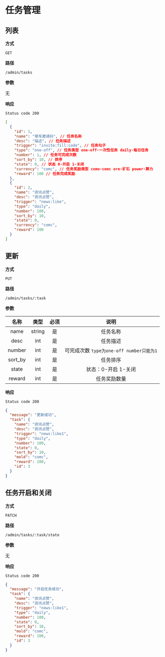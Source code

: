# 任务管理

## 列表

**方式**

`GET`

**路径**

`/admin/tasks`

**参数**

无

**响应**

`Status code 200`

```json
[
  {
    "id": 1,
    "name": "填写邀请码", // 任务名称
    "desc": "描述", // 任务描述
    "trigger": "invite:fill:code", // 任务勾子
    "type": "one-off", // 任务类型 one-off-一次性任务 daily-每日任务
    "number": 1, // 任务可完成次数
    "sort_by": 10, // 排序
    "state": 0, // 状态 0-开启 1-关闭
    "currency": "comc", // 任务奖励类型 como-comc ore-矿石 power-算力
    "reward": 100 // 任务完成奖励
  },
  {
    "id": 2,
    "name": "资讯点赞",
    "desc": "资讯点赞",
    "trigger": "news:like",
    "type": "daily",
    "number": 100,
    "sort_by": 10,
    "state": 0,
    "currency": "comc",
    "reward": 100
  }
]
```

## 更新

**方式**

`PUT`

**路径**

`/admin/tasks/:task`

**参数**

|  名称   |  类型  | 必须 |                    说明                    |
| :-----: | :----: | :--: | :----------------------------------------: |
|  name   | string |  是  |                  任务名称                  |
|  desc   |  int   |  是  |                  任务描述                  |
| number  |  int   |  是  |  可完成次数 `type为one-off number只能为1`  |
| sort_by |  int   |  是  |                  任务排序                  |
|  state  |  int   |  是  |            状态：0-开启 1-关闭             |
| reward  |  int   |  是  |                任务奖励数量                |

**响应**

`Status code 200`

```json
{
  "message": "更新成功",
  "task": {
    "name": "资讯点赞",
    "desc": "资讯点赞",
    "trigger": "news:like1",
    "type": "daily",
    "number": 100,
    "state": 0,
    "sort_by": 10,
    "mold": "comc",
    "reward": 100,
    "id": 3
  }
}
```

## 任务开启和关闭

**方式**

`PATCH`

**路径**

`/admin/tasks/:task/state`

**参数**

无

**响应**

`Status code 200`

```json
{
  "message": "开启任务成功",
  "task": {
    "name": "资讯点赞",
    "desc": "资讯点赞",
    "trigger": "news:like1",
    "type": "daily",
    "number": 100,
    "state": 0,
    "sort_by": 10,
    "mold": "comc",
    "reward": 100,
    "id": 3
  }
}
```
